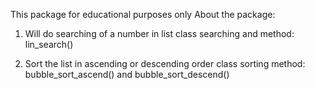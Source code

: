 This package for educational purposes only
About the package:
1. Will do searching of a number in list
class searching
   and method: lin_search()
  
2. Sort the list in ascending or descending order
class sorting
  method: bubble_sort_ascend() and bubble_sort_descend()

  
